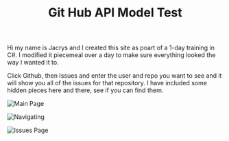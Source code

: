 <header><h1>Git Hub API Model Test</h1></header>

<article>
<p>Hi my name is Jacrys and I created this site as poart of a 1-day training in C#.  I modified it piecemeal over a day to make sure everything looked the way I wanted it to.</p>

<p>Click Github, then Issues and enter the user and repo you want to see and it will show you all of the issues for that repository. I have included some hidden pieces here and there, see if you can find them.</p>
</article>

![Main Page](https://imgur.com/mXP7pg9)

![Navigating](https://imgur.com/ycsJZmz)

![Issues Page](https://imgur.com/2GsMnLt)
